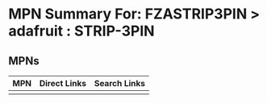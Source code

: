 



# MPN Summary For: FZASTRIP3PIN > adafruit : STRIP-3PIN

## MPNs
  

|MPN|Direct Links|Search Links|
| :--- | :--- | :--- |
||||
